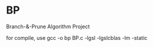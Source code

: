 # BP
Branch-&amp;-Prune Algorithm Project

for compile, use gcc -o bp BP.c -lgsl -lgslcblas -lm -static


